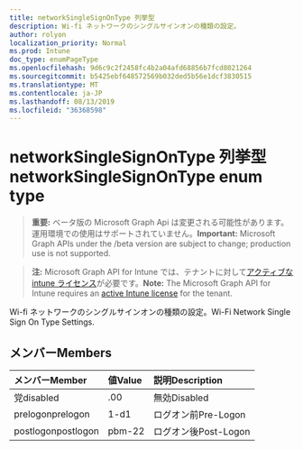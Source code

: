 ```yaml
---
title: networkSingleSignOnType 列挙型
description: Wi-fi ネットワークのシングルサインオンの種類の設定。
author: rolyon
localization_priority: Normal
ms.prod: Intune
doc_type: enumPageType
ms.openlocfilehash: 9d6c9c2f2458fc4b2a04afd68856b7fcd8021264
ms.sourcegitcommit: b5425ebf648572569b032ded5b56e1dcf3830515
ms.translationtype: MT
ms.contentlocale: ja-JP
ms.lasthandoff: 08/13/2019
ms.locfileid: "36368598"
---
```

# <a name="networksinglesignontype-enum-type"></a><span data-ttu-id="f8cd4-103">networkSingleSignOnType 列挙型</span><span class="sxs-lookup"><span data-stu-id="f8cd4-103">networkSingleSignOnType enum type</span></span>

> <span data-ttu-id="f8cd4-104">**重要:** ベータ版の Microsoft Graph Api は変更される可能性があります。運用環境での使用はサポートされていません。</span><span class="sxs-lookup"><span data-stu-id="f8cd4-104">**Important:** Microsoft Graph APIs under the /beta version are subject to change; production use is not supported.</span></span>

> <span data-ttu-id="f8cd4-105">**注:** Microsoft Graph API for Intune では、テナントに対して[アクティブな intune ライセンス](https://go.microsoft.com/fwlink/?linkid=839381)が必要です。</span><span class="sxs-lookup"><span data-stu-id="f8cd4-105">**Note:** The Microsoft Graph API for Intune requires an [active Intune license](https://go.microsoft.com/fwlink/?linkid=839381) for the tenant.</span></span>

<span data-ttu-id="f8cd4-106">Wi-fi ネットワークのシングルサインオンの種類の設定。</span><span class="sxs-lookup"><span data-stu-id="f8cd4-106">Wi-Fi Network Single Sign On Type Settings.</span></span>

## <a name="members"></a><span data-ttu-id="f8cd4-107">メンバー</span><span class="sxs-lookup"><span data-stu-id="f8cd4-107">Members</span></span>
|<span data-ttu-id="f8cd4-108">メンバー</span><span class="sxs-lookup"><span data-stu-id="f8cd4-108">Member</span></span>|<span data-ttu-id="f8cd4-109">値</span><span class="sxs-lookup"><span data-stu-id="f8cd4-109">Value</span></span>|<span data-ttu-id="f8cd4-110">説明</span><span class="sxs-lookup"><span data-stu-id="f8cd4-110">Description</span></span>|
|:---|:---|:---|
|<span data-ttu-id="f8cd4-111">党</span><span class="sxs-lookup"><span data-stu-id="f8cd4-111">disabled</span></span>|<span data-ttu-id="f8cd4-112">.0</span><span class="sxs-lookup"><span data-stu-id="f8cd4-112">0</span></span>|<span data-ttu-id="f8cd4-113">無効</span><span class="sxs-lookup"><span data-stu-id="f8cd4-113">Disabled</span></span>|
|<span data-ttu-id="f8cd4-114">prelogon</span><span class="sxs-lookup"><span data-stu-id="f8cd4-114">prelogon</span></span>|<span data-ttu-id="f8cd4-115">1-d</span><span class="sxs-lookup"><span data-stu-id="f8cd4-115">1</span></span>|<span data-ttu-id="f8cd4-116">ログオン前</span><span class="sxs-lookup"><span data-stu-id="f8cd4-116">Pre-Logon</span></span>|
|<span data-ttu-id="f8cd4-117">postlogon</span><span class="sxs-lookup"><span data-stu-id="f8cd4-117">postlogon</span></span>|<span data-ttu-id="f8cd4-118">pbm-2</span><span class="sxs-lookup"><span data-stu-id="f8cd4-118">2</span></span>|<span data-ttu-id="f8cd4-119">ログオン後</span><span class="sxs-lookup"><span data-stu-id="f8cd4-119">Post-Logon</span></span>|



